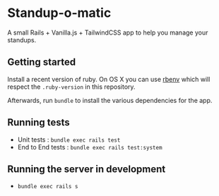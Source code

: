 # Standup-o-matic

A small Rails + Vanilla.js + TailwindCSS app to help you manage your standups.

## Getting started

Install a recent version of ruby. On OS X you can use [rbenv](https://github.com/rbenv/rbenv) which will respect the `.ruby-version` in this repository.

Afterwards, run `bundle` to install the various dependencies for the app.

## Running tests

* Unit tests : `bundle exec rails test`
* End to End tests : `bundle exec rails test:system`

## Running the server in development

* `bundle exec rails s`

